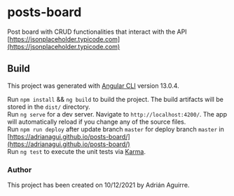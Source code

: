 # posts-board

Post board with CRUD functionalities that interact with the API [https://jsonplaceholder.typicode.com](https://jsonplaceholder.typicode.com)

## Build

This project was generated with [Angular CLI](https://github.com/angular/angular-cli) version 13.0.4.

Run `npm install` && `ng build` to build the project. The build artifacts will be stored in the `dist/` directory.\
Run `ng serve` for a dev server. Navigate to `http://localhost:4200/`. The app will automatically reload if you change any of the source files.\
Run `npm run deploy` after update branch `master` for deploy branch `master` in [https://adrianagui.github.io/posts-board/](https://adrianagui.github.io/posts-board/) \
Run `ng test` to execute the unit tests via [Karma](https://karma-runner.github.io).

### Author

This project has been created on 10/12/2021 by Adrián Aguirre.

